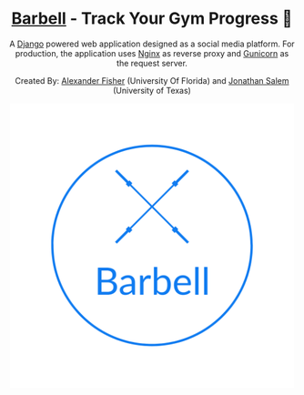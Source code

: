 <h1 align="center">
<a href=""> Barbell</a> - Track Your Gym Progress 💪 
</h1>

<p align="center">
  A <a href="https://www.djangoproject.com/"> Django</a> powered web application designed as a social media platform. For production, the application uses <a href="https://www.nginx.com/"> Nginx</a> as reverse proxy and <a href="https://gunicorn.org/"> Gunicorn</a> as the request server.
</p>

<p align="center">
  Created By: <a href="https://github.com/alexfisher03"> Alexander Fisher</a> (University Of Florida) and <a href="https://github.com/jsalem5?tab=repositories"> Jonathan Salem </a> (University of Texas)
</p>

<p align="center">
  <img src="staticfiles/images/barbell_blue.png" width="500" height="500">
</p>


